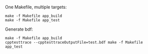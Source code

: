One Makefile, multiple targets:
```
make -f Makefile app_build
make -f Makefile app_test
```

Generate bdf:
```
make -f Makefile app_build
cpptesttrace --cpptesttraceOutputFile=test.bdf make -f Makefile app_test
```
